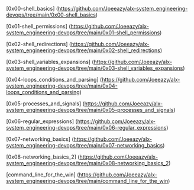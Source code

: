 [0x00-shell_basics] (https://github.com/Joeeazy/alx-system_engineering-devops/tree/main/0x00-shell_basics)

[0x01-shell_permissions] (https://github.com/Joeeazy/alx-system_engineering-devops/tree/main/0x01-shell_permissions)

[0x02-shell_redirections] (https://github.com/Joeeazy/alx-system_engineering-devops/tree/main/0x02-shell_redirections)

[0x03-shell_variables_expansions] (https://github.com/Joeeazy/alx-system_engineering-devops/tree/main/0x03-shell_variables_expansions)

[0x04-loops_conditions_and_parsing] (https://github.com/Joeeazy/alx-system_engineering-devops/tree/main/0x04-loops_conditions_and_parsing)

[0x05-processes_and_signals] (https://github.com/Joeeazy/alx-system_engineering-devops/tree/main/0x05-processes_and_signals)

[0x06-regular_expressions] (https://github.com/Joeeazy/alx-system_engineering-devops/tree/main/0x06-regular_expressions)

[0x07-networking_basics] (https://github.com/Joeeazy/alx-system_engineering-devops/tree/main/0x07-networking_basics)

[0x08-networking_basics_2] (https://github.com/Joeeazy/alx-system_engineering-devops/tree/main/0x08-networking_basics_2)

[command_line_for_the_win] (https://github.com/Joeeazy/alx-system_engineering-devops/tree/main/command_line_for_the_win)
